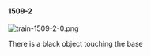#### 1509-2
![train-1509-2-0.png](https://github.com/lil-lab/nlvr/raw/master/nlvr/train/images/14/train-1509-2-0.png "train-1509-2-0.png")

There is a black object touching the base
